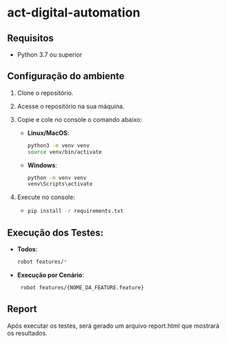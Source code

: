 # act-digital-automation

## Requisitos

- Python 3.7 ou superior

## Configuração do ambiente

1. Clone o repositório.
2. Acesse o repositório na sua máquina.
3. Copie e cole no console o comando abaixo:

    - **Linux/MacOS**:

      ```bash
      python3 -m venv venv
      source venv/bin/activate
      ```

    - **Windows**:

      ```bash
      python -m venv venv
      venv\Scripts\activate
      ```

4. Execute no console:

    -   ```bash
        pip install -r requirements.txt
        ```

## Execução dos Testes:

    
- **Todos**:
    
    ```bash
    robot features/*
    ```


- **Execução por Cenário**:


    ```bash
     robot features/{NOME_DA_FEATURE.feature}
    ```

## Report

Após executar os testes, será gerado um arquivo report.html que mostrará os resultados.